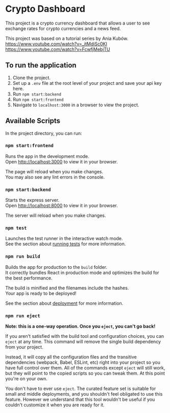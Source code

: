 # Crypto Dashboard
This project is a crypto currency dashboard that allows a user to see exchange rates for crypto currencies and a news feed.

This project was based on a tutorial series by Ania Kubów.\
https://www.youtube.com/watch?v=_itMdiSc0KI \
https://www.youtube.com/watch?v=FcwfjMebjTU

## To run the application

1. Clone the project.
2. Set up a `.env` file at the root level of your project and save your api key here.
3. Run `npm start:backend`
4. Run `npm start:frontend`
5. Navigate to `localhost:3000` in a browser to view the project. 

## Available Scripts

In the project directory, you can run:

### `npm start:frontend`

Runs the app in the development mode.\
Open [http://localhost:3000](http://localhost:3000) to view it in your browser.

The page will reload when you make changes.\
You may also see any lint errors in the console.

### `npm start:backend`

Starts the express server.\
Open [http://localhost:8000](http://localhost:8000) to view it in your browser.

The server will reload when you make changes.

### `npm test`

Launches the test runner in the interactive watch mode.\
See the section about [running tests](https://facebook.github.io/create-react-app/docs/running-tests) for more information.

### `npm run build`

Builds the app for production to the `build` folder.\
It correctly bundles React in production mode and optimizes the build for the best performance.

The build is minified and the filenames include the hashes.\
Your app is ready to be deployed!

See the section about [deployment](https://facebook.github.io/create-react-app/docs/deployment) for more information.

### `npm run eject`

**Note: this is a one-way operation. Once you `eject`, you can't go back!**

If you aren't satisfied with the build tool and configuration choices, you can `eject` at any time. This command will remove the single build dependency from your project.

Instead, it will copy all the configuration files and the transitive dependencies (webpack, Babel, ESLint, etc) right into your project so you have full control over them. All of the commands except `eject` will still work, but they will point to the copied scripts so you can tweak them. At this point you're on your own.

You don't have to ever use `eject`. The curated feature set is suitable for small and middle deployments, and you shouldn't feel obligated to use this feature. However we understand that this tool wouldn't be useful if you couldn't customize it when you are ready for it.


